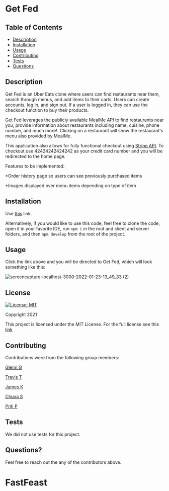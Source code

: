 # Get Fed

## Table of Contents
* [Description](#description)
* [Installation](#installation)
* [Usage](#usage)
* [Contributing](#contributing)
* [Tests](#tests)
* [Questions](#questions)

## Description

Get Fed is an Uber Eats clone where users can find restaurants near them, search through menus, and add items to their carts. Users can create accounts, log in, and sign out. If a user is logged in, they can use the checkout function to buy their products.

Get Fed leverages the publicly available [MealMe API](https://rapidapi.com/mealme-mealme-default/api/mealme/) to find restaurants near you, provide information about restaurants including name, cuisine, phone number, and much more!. Clicking on a restaurant will show the restaurant's menu also provided by MealMe.

This application also allows for fully functional checkout using [Stripe API](https://stripe.com/docs). To checkout use 42424242424242 as your credit card number and you will be redirected to the home page.

Features to be implemented:

*Order history page so users can see previously purchased items

*Images displayed over menu items depending on type of item


## Installation
Use [this](https://get-fed-project.herokuapp.com/) link.

Alternatively, if you would like to use this code, feel free to clone the code, open it in your favorite IDE, run `npm i` in the root and client and server folders, and then `npm develop` from the root of the project.

## Usage
Click the link above and you will be directed to Get Fed, which will look something like this: 

![screencapture-localhost-3000-2022-01-23-13_49_33 (2)](https://user-images.githubusercontent.com/86434738/150693352-8c33a7ea-1d30-4c80-91cf-a8fabb7e3a03.jpg)

## License
[![License: MIT](https://img.shields.io/badge/License-MIT-red.svg)](https://opensource.org/licenses/MIT)

Copyright 2021

This project is licensed under the MIT License. For the full license see this [link](https://opensource.org/licenses/MIT)

## Contributing

Contributions were from the following group members:

[Glenn G](https://github.com/ggamb)

[Travis T](https://github.com/tygrski)

[James K](https://github.com/JustKidding22)

[Chiara S](https://github.com/ChiaraNS)

[Priti P](https://github.com/patelpr03)

## Tests
We did not use tests for this project.

## Questions?
Feel free to reach out the any of the contributors above.
# FastFeast
